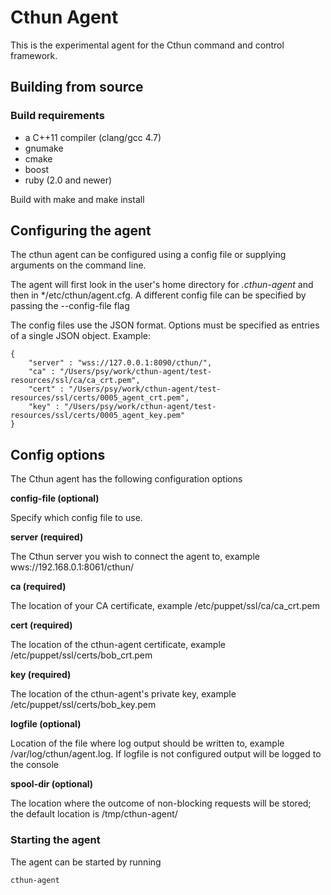# Cthun Agent

This is the experimental agent for the Cthun command and control framework.

## Building from source

### Build requirements
 - a C++11 compiler (clang/gcc 4.7)
 - gnumake
 - cmake
 - boost
 - ruby (2.0 and newer)

Build with make and make install

## Configuring the agent

The cthun agent can be configured using a config file or supplying arguments on the command line.

The agent will first look in the user's home directory for *.cthun-agent* and then in
*/etc/cthun/agent.cfg. A different config file can be specified by passing the --config-file flag

The config files use the JSON format. Options must be specified as entries of a
single JSON object. Example:

```
{
    "server" : "wss://127.0.0.1:8090/cthun/",
    "ca" : "/Users/psy/work/cthun-agent/test-resources/ssl/ca/ca_crt.pem",
    "cert" : "/Users/psy/work/cthun-agent/test-resources/ssl/certs/0005_agent_crt.pem",
    "key" : "/Users/psy/work/cthun-agent/test-resources/ssl/certs/0005_agent_key.pem"
}
```

## Config options

The Cthun agent has the following configuration options

**config-file (optional)**

Specify which config file to use.

**server (required)**

The Cthun server you wish to connect the agent to, example wws://192.168.0.1:8061/cthun/

**ca (required)**

The location of your CA certificate, example /etc/puppet/ssl/ca/ca_crt.pem

**cert (required)**

The location of the cthun-agent certificate, example /etc/puppet/ssl/certs/bob_crt.pem

**key (required)**

The location of the cthun-agent's private key, example /etc/puppet/ssl/certs/bob_key.pem

**logfile (optional)**

Location of the file where log output should be written to, example /var/log/cthun/agent.log.
If logfile is not configured output will be logged to the console

**spool-dir (optional)**

The location where the outcome of non-blocking requests will be stored; the
default location is /tmp/cthun-agent/

### Starting the agent

The agent can be started by running
```
cthun-agent
```
